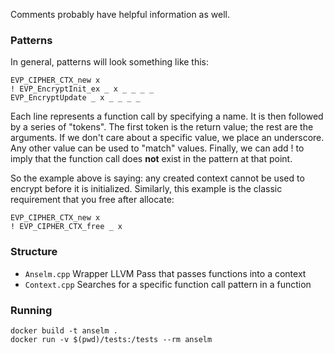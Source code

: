 Comments probably have helpful information as well.

### Patterns
In general, patterns will look something like this:
```
EVP_CIPHER_CTX_new x
! EVP_EncryptInit_ex _ x _ _ _ _
EVP_EncryptUpdate _ x _ _ _ _
```

Each line represents a function call by specifying a name. It is then followed by a series of "tokens". The first token is the return value; the rest are the arguments. If we don't care about a specific value, we place an underscore. Any other value can be used to "match" values. Finally, we can add ! to imply that the function call does **not** exist in the pattern at that point.

So the example above is saying: any created context cannot be used to encrypt before it is initialized. Similarly, this example is the classic requirement that you free after allocate:
```
EVP_CIPHER_CTX_new x
! EVP_CIPHER_CTX_free _ x
```

### Structure
* `Anselm.cpp` Wrapper LLVM Pass that passes functions into a context
* `Context.cpp` Searches for a specific function call pattern in a function

### Running
```
docker build -t anselm .
docker run -v $(pwd)/tests:/tests --rm anselm
```
